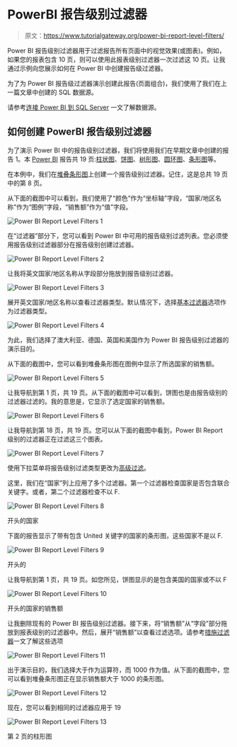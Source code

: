 # PowerBI 报告级别过滤器

> 原文：<https://www.tutorialgateway.org/power-bi-report-level-filters/>

Power BI 报告级别过滤器用于过滤报告所有页面中的视觉效果(或图表)。例如，如果您的报表包含 10 页，则可以使用此报表级别过滤器一次过滤这 10 页。让我通过示例向您展示如何在 Power BI 中创建报告级过滤器。

为了为 Power BI 报告级过滤器演示创建此报告(页面组合)，我们使用了我们在上一篇文章中创建的 SQL 数据源。

请参考[连接 Power BI 到 SQL Server](https://www.tutorialgateway.org/connect-power-bi-to-sql-server/) 一文了解数据源。

## 如何创建 PowerBI 报告级别过滤器

为了演示 Power BI 中的报告级别过滤器，我们将使用我们在早期文章中创建的报告 1。本 [Power BI](https://www.tutorialgateway.org/power-bi-tutorial/) 报告共 19 页:[柱状图](https://www.tutorialgateway.org/column-chart-in-power-bi/)、[饼图](https://www.tutorialgateway.org/pie-chart-in-power-bi/)、[树形图](https://www.tutorialgateway.org/create-power-bi-treemap/)、[圆环图](https://www.tutorialgateway.org/format-donut-chart-in-power-bi/)、[条形图](https://www.tutorialgateway.org/power-bi-bar-chart/)等。

在本例中，我们在[堆叠条形图](https://www.tutorialgateway.org/power-bi-stacked-bar-chart/)上创建一个报告级别过滤器。记住，这是总共 19 页中的第 8 页。

从下面的截图中可以看到，我们使用了“颜色”作为“坐标轴”字段，“国家/地区名称”作为“图例”字段，“销售额”作为“值”字段。

![Power BI Report Level Filters 1](img/ff83d2305700c7a2d13f71f78d18045f.png)

在“过滤器”部分下，您可以看到 Power BI 中可用的报告级别过滤列表。您必须使用报告级别过滤器部分在报告级别创建过滤器。

![Power BI Report Level Filters 2](img/7871bac159be3dc41d6831769ec3099a.png)

让我将英文国家/地区名称从字段部分拖放到报告级别过滤器。

![Power BI Report Level Filters 3](img/c77338d734b2efb3df7249f67b021663.png)

展开英文国家/地区名称以查看过滤器类型。默认情况下，选择[基本过滤器](https://www.tutorialgateway.org/power-bi-basic-filters/)选项作为过滤器类型。

![Power BI Report Level Filters 4](img/8b3caeb74f7f33d62468f234f46a0670.png)

为此，我们选择了澳大利亚、德国、英国和美国作为 Power BI 报告级别过滤器的演示目的。

从下面的截图中，您可以看到堆叠条形图在图例中显示了所选国家的销售额。

![Power BI Report Level Filters 5](img/b5bbba110a2c6a2eaec0f9f89117c0fe.png)

让我导航到第 1 页，共 19 页。从下面的截图中可以看到，饼图也是由报告级别的过滤器过滤的。我的意思是，它显示了选定国家的销售额。

![Power BI Report Level Filters 6](img/f8110dd7b7b8e86a48f45c80d02619e7.png)

让我导航到第 18 页，共 19 页。您可以从下面的截图中看到，Power BI Report 级别的过滤器正在过滤这三个图表。

![Power BI Report Level Filters 7](img/69fd42cc6284621ebc1631939d5b9415.png)

使用下拉菜单将报告级别过滤类型更改为[高级过滤](https://www.tutorialgateway.org/power-bi-advanced-filters/)。

这里，我们在“国家”列上应用了多个过滤器。第一个过滤器检查国家是否包含联合关键字。或者，第二个过滤器检查不以 F.

![Power BI Report Level Filters 8](img/9902159f423ea6eb66f3352730cd54c4.png)

开头的国家

下面的报告显示了带有包含 United 关键字的国家的条形图，这些国家不是以 F.

![Power BI Report Level Filters 9](img/a67699cf80cef1d5405a4e03887f5c3a.png)

开头的

让我导航到第 1 页，共 19 页。如您所见，饼图显示的是包含美国的国家或不以 F

![Power BI Report Level Filters 10](img/4de2ea3335deaa1f95a3dad85ed22e3a.png)

开头的国家的销售额

让我删除现有的 Power BI 报告级别过滤器。接下来，将“销售额”从“字段”部分拖放到报表级别的过滤器中。然后，展开“销售额”以查看过滤选项。请参考[措施过滤器](https://www.tutorialgateway.org/power-bi-filters-on-measures/)一文了解这些选项

![Power BI Report Level Filters 11](img/3dc3770b9a89c08627c21fa4ba8bbf2b.png)

出于演示目的，我们选择大于作为运算符，而 1000 作为值。从下面的截图中，您可以看到堆叠条形图正在显示销售额大于 1000 的条形图。

![Power BI Report Level Filters 12](img/660d4a1ac4421b325315a078fc139d60.png)

现在，您可以看到相同的过滤器应用于 19

![Power BI Report Level Filters 13](img/44759fd4b4f05a4cab18b67ed6c5e07d.png)

第 2 页的柱形图